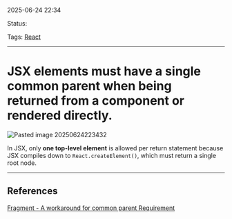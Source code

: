 
2025-06-24 22:34

Status:

Tags: [React](../../../3%20-%20Tags/React.md)

---
# JSX elements must have a single common parent when being returned from a component or rendered directly.
![Pasted image 20250624223432](../../../2%20-%20Source%20Material/Media%20and%20other%20files/Pasted%20image%2020250624223432.png)

In JSX, only **one top-level element** is allowed per return statement because JSX compiles down to `React.createElement()`, which must return a single root node.

---
## References
[Fragment - A workaround for common parent Requirement](Fragment%20-%20A%20workaround%20for%20common%20parent%20Requirement.md)